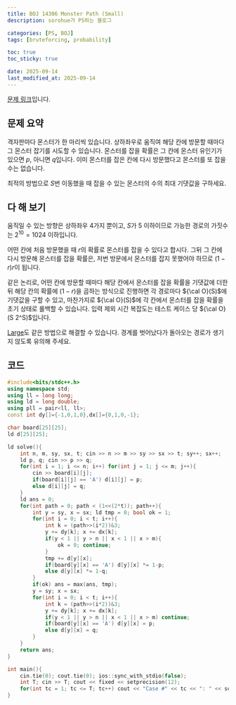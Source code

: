 ```yaml
---
title: BOJ 14306 Monster Path (Small)
description: sorohue가 PS하는 블로그

categories: [PS, BOJ]
tags: [bruteforcing, probability]

toc: true
toc_sticky: true

date: 2025-09-14
last_modified_at: 2025-09-14
---
```


[문제 링크](https://boj.kr/14306)입니다.

## 문제 요약

격자판마다 몬스터가 한 마리씩 있습니다. 상하좌우로 움직여 해당 칸에 방문할 때마다 그 몬스터 잡기를 시도할 수 있습니다. 몬스터를 잡을 확률은 그 칸에 몬스터 유인기가 있으면 $p$, 아니면 $q$입니다. 이미 몬스터를 잡은 칸에 다시 방문했다고 몬스터를 또 잡을 수는 없습니다.

최적의 방법으로 $S$번 이동했을 때 잡을 수 있는 몬스터의 수의 최대 기댓값을 구하세요.

## 다 해 보기

움직일 수 있는 방향은 상하좌우 4가지 뿐이고, $S$가 5 이하이므로 가능한 경로의 가짓수는 $2^{10} = 1024$ 이하입니다.

어떤 칸에 처음 방문했을 때 $r$의 확률로 몬스터를 잡을 수 있다고 합시다. 그뒤 그 칸에 다시 방문해 몬스터를 잡을 확률은, 저번 방문에서 몬스터를 잡지 못했어야 하므로 $(1-r)r$이 됩니다.

같은 논리로, 어떤 칸에 방문할 때마다 해당 칸에서 몬스터를 잡을 확률을 기댓값에 더한 뒤 해당 칸의 확률에 $(1-r)$을 곱하는 방식으로 진행하면 각 경로마다 ${\cal O}(S)$에 기댓값을 구할 수 있고, 마찬가지로 ${\cal O}(S)$에 각 칸에서 몬스터를 잡을 확률을 초기 상태로 롤백할 수 있습니다. 입력 제외 시간 복잡도는 테스트 케이스 당 ${\cal O}(S 2^S)$입니다.

[Large](https://boj.kr/14307)도 같은 방법으로 해결할 수 있습니다. 경계를 벗어났다가 돌아오는 경로가 생기지 않도록 유의해 주세요.

## 코드

```cpp
#include<bits/stdc++.h>
using namespace std;
using ll = long long;
using ld = long double;
using pll = pair<ll, ll>;
const int dy[]={-1,0,1,0},dx[]={0,1,0,-1};

char board[25][25];
ld d[25][25];

ld solve(){
    int n, m, sy, sx, t; cin >> n >> m >> sy >> sx >> t; sy++; sx++;
    ld p, q; cin >> p >> q;
    for(int i = 1; i <= n; i++) for(int j = 1; j <= m; j++){
        cin >> board[i][j];
        if(board[i][j] == 'A') d[i][j] = p;
        else d[i][j] = q;
    }
    ld ans = 0;
    for(int path = 0; path < (1<<(2*t)); path++){
        int y = sy, x = sx; ld tmp = 0; bool ok = 1;
        for(int i = 0; i < t; i++){
            int k = (path>>(i*2))&3;
            y += dy[k]; x += dx[k];
            if(y < 1 || y > n || x < 1 || x > m){
                ok = 0; continue;
            }
            tmp += d[y][x];
            if(board[y][x] == 'A') d[y][x] *= 1-p;
            else d[y][x] *= 1-q;
        }
        if(ok) ans = max(ans, tmp);
        y = sy; x = sx;
        for(int i = 0; i < t; i++){
            int k = (path>>(i*2))&3;
            y += dy[k]; x += dx[k];
            if(y < 1 || y > n || x < 1 || x > m) continue;
            if(board[y][x] == 'A') d[y][x] = p;
            else d[y][x] = q;
        }
    }
    return ans;
}

int main(){
    cin.tie(0); cout.tie(0); ios::sync_with_stdio(false);
    int T; cin >> T; cout << fixed << setprecision(12);
    for(int tc = 1; tc <= T; tc++) cout << "Case #" << tc << ": " << solve() << '\n';
}
```
